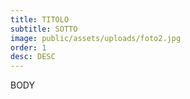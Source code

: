 ```yaml
---
title: TITOLO
subtitle: SOTTO
image: public/assets/uploads/foto2.jpg
order: 1
desc: DESC
---
```

BODY
